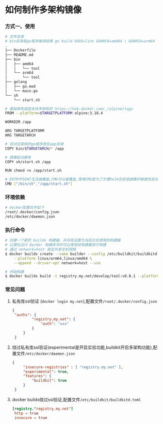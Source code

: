 # 如何制作多架构镜像

### 方式一、使用

```bash
# 文件目录
# bin目录是go程序编译结果 go build GOOS=linx GOARCH=amd64 \ GOARCH=arm64
.
├── Dockerfile
├── README.md
├── bin
│   ├── amd64
│   │   └── tool
│   └── arm64
│       └── tool
├── golang
│   ├── go.mod
│   └── main.go
└── sh
    └── start.sh
```

```bash
# 基础架构就是支持多架构的 https://hub.docker.com/_/alpine/tags
FROM --platform=$TARGETPLATFORM alpine:3.18.4

WORKDIR /app

ARG TARGETPLATFORM
ARG TARGETARCH

# 将对应架构的go程序放在app目录
COPY bin/$TARGETARCH/* /app

# 镜像启动脚本
COPY sh/start.sh /app

RUN chmod +x /app/start.sh

# ENTRYPOINT无法被覆盖,CMD可以被覆盖,使用CMD是为了方便helm包安装镜像时候更改启动指令
CMD ["/bin/sh","/app/start.sh"] 
```

### 环境依赖

```bash
# docker配置文件如下
/root/.docker/config.json
/etc/docker/daemon.json
```

### 执行命令

```bash
# 创建一个新的 buildx 构建器，并将其设置为当前正在使用的构建器
# 以便在运行 Docker 构建命令时可以使用该构建器进行构建
# 通过 network=host 指定共享主机网络
$ docker buildx create --name builder --config /etc/buildkit/buildkitd.toml \
    --platform linux/arm64,linux/amd64 \
    --append --driver-opt network=host --use

# 开始构建
$ docker buildx build -t registry.my.net/develop/tool:v0.0.1 --platform=linux/arm64,linux/amd64 . --push
```

### 常见问题

1. 私有库ssl验证 (`docker login my.net`),配置文件`/root/.docker/config.json`
   ```json
   {
    "auths": {
            "registry.my.net": {
                "auth": "xxx"
            }
        }
    }
   ```
2. 绕过私有库ssl验证(experimental是开启实验功能,buildkit开启多架构功能),配置文件`/etc/docker/daemon.json`
   ```json
   {
        "insecure-registries" : [ "registry.my.net" ],
        "experimental": true, 
        "features": {
            "buildkit": true
        }
    }
   ```

3. docker buildx绕过ssl验证,配置文件`/etc/buildkit/buildkitd.toml`
   ```toml
   [registry."registry.my.net"]
    http = true
    insecure = true
   ```
